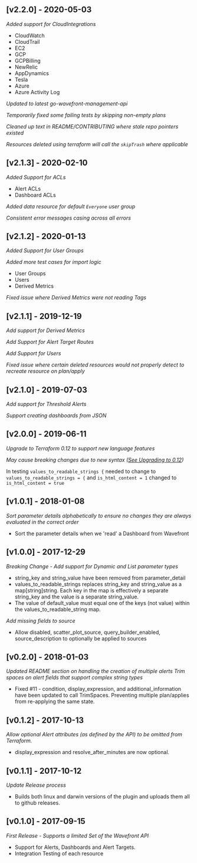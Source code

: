## [v2.2.0] - 2020-05-03

*Added support for CloudIntegrations*
 - CloudWatch
 - CloudTrail
 - EC2
 - GCP
 - GCPBilling
 - NewRelic
 - AppDynamics
 - Tesla
 - Azure
 - Azure Activity Log

*Updated to latest go-wavefront-management-api*

*Temporarily fixed some failing tests by skipping non-empty plans*

*Cleaned up text in README/CONTRIBUTING where stale repo pointers existed*

*Resources deleted using terraform will call the `skipTrash` where applicable*

## [v2.1.3] - 2020-02-10

*Added Support for ACLs*

- Alert ACLs
- Dashboard ACLs

*Added data resource for default `Everyone` user group*

*Consistent error messages casing across all errors*

## [v2.1.2] - 2020-01-13

*Added Support for User Groups*

*Added more test cases for import logic*

- User Groups
- Users
- Derived Metrics

*Fixed issue where Derived Metrics were not reading Tags*

## [v2.1.1] - 2019-12-19

*Add support for Derived Metrics*

*Add Support for Alert Target Routes*

*Add Support for Users*

*Fixed issue where certain deleted resources would not properly detect to recreate resource on plan/apply*

## [v2.1.0] - 2019-07-03

*Add support for Threshold Alerts*

*Support creating dashboards from JSON*

## [v2.0.0] - 2019-06-11

*Upgrade to Terraform 0.12 to support new language features*

*May cause breaking changes due to new syntax ([See Upgrading to 0.12](https://www.terraform.io/upgrade-guides/0-12.html))*

In testing `values_to_readable_strings {` needed to change to `values_to_readable_strings = {` and `is_html_content = 1` changed to `is_html_content = true`

## [v1.0.1] - 2018-01-08

*Sort parameter details alphabetically to ensure no changes they are always evaluated in the correct order*

- Sort the parameter details when we 'read' a Dashboard from Wavefront

## [v1.0.0] - 2017-12-29

*Breaking Change - Add support for Dynamic and List parameter types*

- string_key and string_value have been removed from parameter_detail
- values_to_readable_strings replaces string_key and string_value as a map[string]string. Each key in the map is 
effectively a separate string_key and the value is a separate string_value.
- The value of default_value must equal one of the keys (not value) within the values_to_readable_string map.

*Add missing fields to source*

- Allow disabled, scatter_plot_source, query_builder_enabled, source_description to optionally be applied to sources

## [v0.2.0] - 2018-01-03
*Updated README section on handling the creation of multiple alerts*
*Trim spaces on alert fields that support complex string types*

- Fixed #11 - condition, display_expression, and additional_information have been updated to call TrimSpaces. Preventing multiple plan/applies from re-applying the same state.

## [v0.1.2] - 2017-10-13

*Allow optional Alert attributes (as defined by the API) to be omitted from Terraform.*

- display_expression and resolve_after_minutes are now optional.

## [v0.1.1] - 2017-10-12

*Update Release process*

- Builds both linux and darwin versions of the plugin and uploads them all to github releases.

## [v0.1.0] - 2017-09-15

*First Release - Supports a limited Set of the Wavefront API*

- Support for Alerts, Dashboards and Alert Targets.
- Integration Testing of each resource
